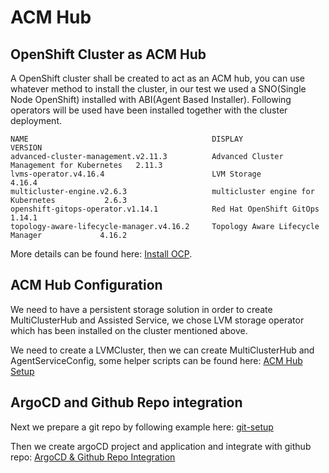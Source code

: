 # ACM Hub

## OpenShift Cluster as ACM Hub

A OpenShift cluster shall be created to act as an ACM hub, you can use whatever method to install the cluster, in our 
test we used a SNO(Single Node OpenShift) installed with ABI(Agent Based Installer). Following operators will be used 
have been installed together with the cluster deployment. 

```
NAME                                         DISPLAY                                      VERSION
advanced-cluster-management.v2.11.3          Advanced Cluster Management for Kubernetes   2.11.3
lvms-operator.v4.16.4                        LVM Storage                                  4.16.4
multicluster-engine.v2.6.3                   multicluster engine for Kubernetes           2.6.3
openshift-gitops-operator.v1.14.1            Red Hat OpenShift GitOps                     1.14.1
topology-aware-lifecycle-manager.v4.16.2     Topology Aware Lifecycle Manager             4.16.2
```

More details can be found here: [Install OCP](sno-install/README.md).

## ACM Hub Configuration

We need to have a persistent storage solution in order to create MultiClusterHub and Assisted Service, we chose LVM 
storage operator which has been installed on the cluster mentioned above. 

We need to create a LVMCluster, then we can create MultiClusterHub and AgentServiceConfig, some helper scripts can be 
found here: [ACM Hub Setup](acm-setup/README.md)

## ArgoCD and Github Repo integration

Next we prepare a git repo by following example here: [git-setup](https://github.com/openshift-kni/oran-o2ims/tree/main/docs/samples/git-setup)

Then we create argoCD project and application and integrate with github repo: [ArgoCD & Github Repo Integration](argocd-github-integration/README.md)

